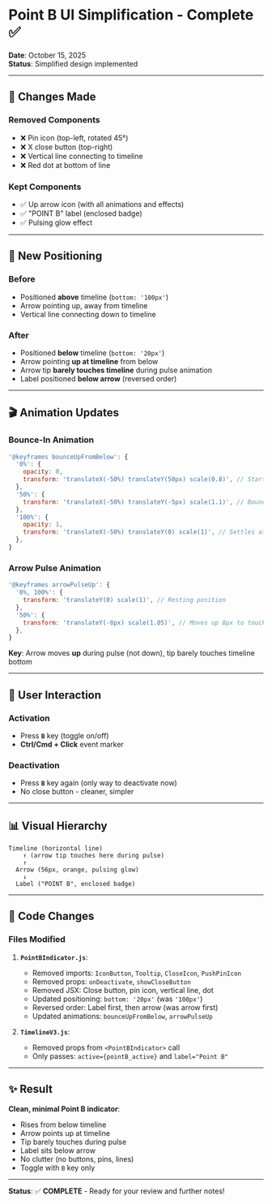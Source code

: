 # Point B UI Simplification - Complete ✅

**Date**: October 15, 2025  
**Status**: Simplified design implemented

---

## 🎨 Changes Made

### **Removed Components**
- ❌ Pin icon (top-left, rotated 45°)
- ❌ X close button (top-right)
- ❌ Vertical line connecting to timeline
- ❌ Red dot at bottom of line

### **Kept Components**
- ✅ Up arrow icon (with all animations and effects)
- ✅ "POINT B" label (enclosed badge)
- ✅ Pulsing glow effect

---

## 📐 New Positioning

### **Before**
- Positioned **above** timeline (`bottom: '100px'`)
- Arrow pointing up, away from timeline
- Vertical line connecting down to timeline

### **After**
- Positioned **below** timeline (`bottom: '20px'`)
- Arrow pointing **up at timeline** from below
- Arrow tip **barely touches timeline** during pulse animation
- Label positioned **below arrow** (reversed order)

---

## 🎬 Animation Updates

### **Bounce-In Animation**
```javascript
'@keyframes bounceUpFromBelow': {
  '0%': {
    opacity: 0,
    transform: 'translateX(-50%) translateY(50px) scale(0.8)', // Starts from below
  },
  '50%': {
    transform: 'translateX(-50%) translateY(-5px) scale(1.1)', // Bounces slightly above
  },
  '100%': {
    opacity: 1,
    transform: 'translateX(-50%) translateY(0) scale(1)', // Settles at position
  },
}
```

### **Arrow Pulse Animation**
```javascript
'@keyframes arrowPulseUp': {
  '0%, 100%': {
    transform: 'translateY(0) scale(1)', // Resting position
  },
  '50%': {
    transform: 'translateY(-8px) scale(1.05)', // Moves up 8px to touch timeline
  },
}
```

**Key**: Arrow moves **up** during pulse (not down), tip barely touches timeline bottom

---

## 🎯 User Interaction

### **Activation**
- Press **`B`** key (toggle on/off)
- **Ctrl/Cmd + Click** event marker

### **Deactivation**
- Press **`B`** key again (only way to deactivate now)
- No close button - cleaner, simpler

---

## 📊 Visual Hierarchy

```
Timeline (horizontal line)
    ↑ (arrow tip touches here during pulse)
    ↑
  Arrow (56px, orange, pulsing glow)
    ↓
  Label ("POINT B", enclosed badge)
```

---

## 🔧 Code Changes

### **Files Modified**

1. **`PointBIndicator.js`**:
   - Removed imports: `IconButton`, `Tooltip`, `CloseIcon`, `PushPinIcon`
   - Removed props: `onDeactivate`, `showCloseButton`
   - Removed JSX: Close button, pin icon, vertical line, dot
   - Updated positioning: `bottom: '20px'` (was `'100px'`)
   - Reversed order: Label first, then arrow (was arrow first)
   - Updated animations: `bounceUpFromBelow`, `arrowPulseUp`

2. **`TimelineV3.js`**:
   - Removed props from `<PointBIndicator>` call
   - Only passes: `active={pointB_active}` and `label="Point B"`

---

## ✨ Result

**Clean, minimal Point B indicator**:
- Rises from below timeline
- Arrow points up at timeline
- Tip barely touches during pulse
- Label sits below arrow
- No clutter (no buttons, pins, lines)
- Toggle with `B` key only

---

**Status**: ✅ **COMPLETE** - Ready for your review and further notes!
